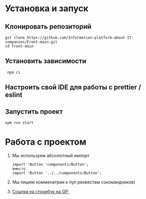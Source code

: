 # Установка и запуск
## Клонировать репозиторий
   ```shell 
   git clone https://github.com/Information-platform-about-IT-companies/Front-main.git
cd front-main
   ```
## Установить зависимости
   ```shell 
    npm ci
   ```
## Настроить свой IDE для работы с prettier / eslint
## Запустить проект
   ```shell 
npm run start
   ```
# Работа с проектом

1. Мы используем абсолютный импорт
   ```shell 
   import 'Button 'components/Button';
   вместо
   import 'Button '../../components/Button';
      ```

2. Мы пишем комменатрии к пул реквестам сокомандников)
3.  [Ссылка на сторибук на GP:](https://information-platform-about-it-companies.github.io/Front-main/)